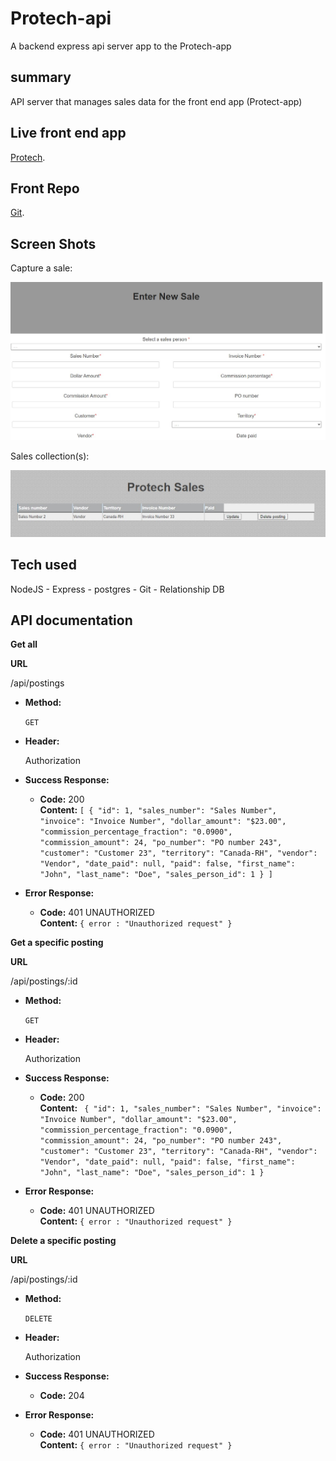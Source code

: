 # Protech-api
A backend express api server app to the Protech-app

## summary 

API server that manages sales data for the front end app (Protect-app)

## Live front end app

[Protech](https://protech-app.vercel.app/collection).

## Front Repo
[Git](https://github.com/dadetifa1/Protech-app).

## Screen Shots
Capture a sale:

![Landing Page](screen_shots/sales_entry.jpg)

Sales collection(s):

![sample results](screen_shots/sales_collections.jpg)

## Tech used 
NodeJS - Express - postgres - Git - Relationship DB

## API documentation

**Get all**

 **URL**

  /api/postings

* **Method:**
  
  `GET`
* **Header:**

  Authorization
  
* **Success Response:**
  
  * **Code:** 200 <br />
    **Content:** `[
        {
            "id": 1,
            "sales_number": "Sales Number",
            "invoice": "Invoice Number",
            "dollar_amount": "$23.00",
            "commission_percentage_fraction": "0.0900",
            "commission_amount": 24,
            "po_number": "PO number 243",
            "customer": "Customer 23",
            "territory": "Canada-RH",
            "vendor": "Vendor",
            "date_paid": null,
            "paid": false,
            "first_name": "John",
            "last_name": "Doe",
            "sales_person_id": 1
        }
    ]`
 
* **Error Response:**
  

  * **Code:** 401 UNAUTHORIZED <br />
    **Content:** `{ error : "Unauthorized request" }`
  

**Get a specific posting**

 **URL**

  /api/postings/:id

* **Method:**
  
  `GET`
* **Header:**

  Authorization
  
* **Success Response:**
  
  * **Code:** 200 <br />
    **Content:** ` {
            "id": 1,
            "sales_number": "Sales Number",
            "invoice": "Invoice Number",
            "dollar_amount": "$23.00",
            "commission_percentage_fraction": "0.0900",
            "commission_amount": 24,
            "po_number": "PO number 243",
            "customer": "Customer 23",
            "territory": "Canada-RH",
            "vendor": "Vendor",
            "date_paid": null,
            "paid": false,
            "first_name": "John",
            "last_name": "Doe",
            "sales_person_id": 1
        }`
 
* **Error Response:**
  

  * **Code:** 401 UNAUTHORIZED <br />
    **Content:** `{ error : "Unauthorized request" }`
    
 
**Delete a specific posting**

 **URL**

  /api/postings/:id

* **Method:**
  
  `DELETE`
  
* **Header:**

  Authorization
  
* **Success Response:**
  
  * **Code:** 204 <br />
     
* **Error Response:**
  

  * **Code:** 401 UNAUTHORIZED <br />
    **Content:** `{ error : "Unauthorized request" }`
  



